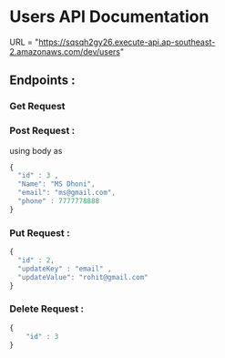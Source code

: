 # Users API Documentation

URL = "https://sqsqh2gy26.execute-api.ap-southeast-2.amazonaws.com/dev/users"



## Endpoints :

### Get Request 
### Post Request :
using body as 
```Javascript
{
  "id" : 3 ,
  "Name": "MS Dhoni",
  "email": "ms@gmail.com",
  "phone" : 7777778888
}
``` 
### Put Request :
```Javascript
{
  "id" : 2,
  "updateKey" : "email" ,
  "updateValue": "rohit@gmail.com"
}
``` 

### Delete Request :
```Javascript
{
    "id" : 3
}
```



